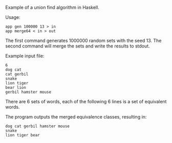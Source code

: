 Example of a union find algorithm in Haskell.

Usage:

    app gen 100000 13 > in
    app merge64 < in > out

The first command generates 1000000 random sets with the seed 13.
The second command will merge the sets and write the results to stdout.

Example input file:

    6
    dog cat 
    cat gerbil
    snake
    lion tiger
    bear lion
    gerbil hamster mouse

There are 6 sets of words, each of the following 6 lines is a set of equivalent words.

The program outputs the merged equivalence classes, resulting in:

    dog cat gerbil hamster mouse
    snake
    lion tiger bear

